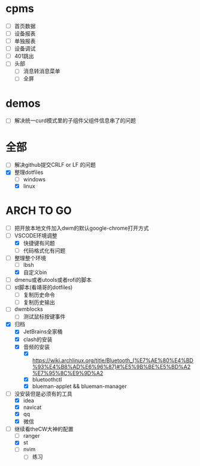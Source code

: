 # cpms
  - [ ] 首页数据
  - [ ] 设备报表
  - [ ] 单独报表
  - [ ] 设备调试
  - [ ] 401跳出
  - [ ] 头部
    - [ ] 消息转消息菜单
    - [ ] 全屏

# demos
  - [ ] 解决统一curd模式里的子组件父组件信息串了的问题

# 全部
  - [ ] 解决github提交CRLF or LF 的问题
  - [x] 整理dotfiles
    - [ ] windows
    - [x] linux

# ARCH TO GO
  - [ ] 把开放本地文件加入dwm的默认google-chrome打开方式
  - [ ] VSCODE环境调整
    - [x] 快捷键有问题
    - [ ] 代码格式化有问题

  - [ ] 整理整个环境
    - [ ] lbsh
    - [x] 自定义bin

  - [ ] dmenu或者utools或者rofi的脚本
  - [ ] st脚本(看靖哥的dotfiles)
    - [ ] 复制历史命令
    - [ ] 复制历史输出
  - [ ] dwmblocks
    - [ ] 测试鼠标按键事件

  - [x] 归档
    - [x] JetBrains全家桶
    - [x] clash的安装
    - [x] 音频的安装
      - [x] https://wiki.archlinux.org/title/Bluetooth_(%E7%AE%80%E4%BD%93%E4%B8%AD%E6%96%87)#%E5%9B%BE%E5%BD%A2%E7%95%8C%E9%9D%A2
      - [x] bluetoothctl
      - [x] blueman-applet && blueman-manager

  - [ ] 没安装但是必须有的工具
    - [x] idea
    - [x] navicat
    - [x] qq
    - [x] 微信
  - [ ] 继续看theCW大神的配置
    - [ ] ranger
    - [x] st
    - [ ] nvim
      - [ ] 练习
